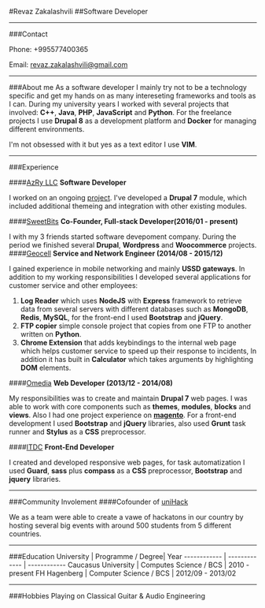 #Revaz Zakalashvili
##Software Developer

---
###Contact

Phone: +995577400365

Email: <revaz.zakalashvili@gmail.com>

---

###About me
As a software developer I mainly try not to be a technology specific and get my hands on as many intereseting frameworks and tools as I can. During my university years I worked with several projects that involved: **C++**, **Java**, **PHP**, **JavaScript** and **Python**. For the freelance projects I use **Drupal 8** as a development platform and **Docker** for managing different environments.

I'm not obsessed with it but yes as a text editor I use **VIM**.

----
###Experience

####[AzRy LLC](http://azry.com/)
**Software Developer**

I worked on an ongoing [project](https://matsne.gov.ge/). I've developed a **Drupal 7** module, which included additional themeing and integration with other existing modules.

####[SweetBits](http://sweetbits.co)
**Co-Founder, Full-stack Developer(2016/01 - present)**

I with my 3 friends started software devepoment company. During the period we finished several **Drupal**, **Wordpress** and **Woocommerce** projects.
####[Geocell](http://geocell.ge) 
**Service and Network Engineer (2014/08 - 2015/12)**

I gained experience in mobile networking and mainly **USSD gateways**. In addition to my working responsibilities I developed several applications for customer service and other employees:

1.	**Log Reader** which uses **NodeJS** with **Express** framework to retrieve data from several servers with different databases such as **MongoDB**, **Redis**, **MySQL**, for the front-end I used **Bootstrap** and **jQuery**.
2.	**FTP copier** simple console project that copies from one FTP to another written on **Python**.
3.	**Chrome Extension** that adds keybindings to the internal web page which helps customer service to speed up their response to incidents, In addition it has built in **Calculator** which takes arguments by highlighting **DOM** elements.


####[Omedia](http://omedia.ge)
**Web Developer (2013/12 - 2014/08)**

My responsibilities was to create and maintain **Drupal 7** web pages. I was able to work with core components such as **themes**, **modules**, **blocks** and **views**. Also I had one project experience on **[magento](https://magento.com)**.
For a front-end development I used **Bootstrap** and **jQuery** libraries, also used **Grunt** task runner and **Stylus** as a **CSS** preprocessor.


####[ITDC](http://itdc.ge)
**Front-End Developer**

I created and developed responsive web pages, for task automatization I used **Guard**, **sass** plus  **compass** as a **CSS** preprocessor, **Bootstrap** and **jquery** libraries.

----
###Community Involement
####Cofounder of [uniHack](http://unihack.io)

We as a team were able to create a vawe of hackatons in our country by hosting several big events with around 500 students from 5 different countries.

----

###Education
University | Programme / Degree| Year
------------ | ------------- | ------------
Caucasus University | Computes Science / BCS | 2010 - present
FH Hagenberg | Computer Science / BCS  | 2012/09 - 2013/02

----
###Hobbies
Playing on Classical Guitar & Audio Engineering